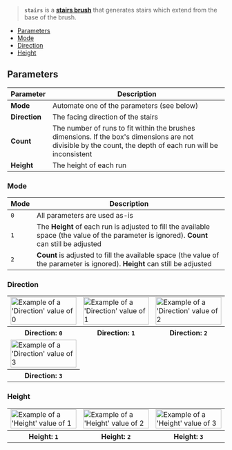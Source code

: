 > **`stairs`** is a **[stairs brush](Stairs-Brushes)** that generates stairs which extend from the base of the brush.

<!-- TOC -->
- [Parameters](#parameters)
- [Mode](#mode)
- [Direction](#direction)
- [Height](#height)

## Parameters

Parameter | Description
--------- | -----------
**Mode** | Automate one of the parameters (see below)
**Direction** | The facing direction of the stairs
**Count** | The number of runs to fit within the brushes dimensions. If the box's dimensions are not divisible by the count, the depth of each run will be inconsistent
**Height** | The height of each run

### Mode

Mode | Description
---- | -----------
`0` |  All parameters are used as-is
`1` |  The **Height** of each run is adjusted to fill the available space (the value of the parameter is ignored). **Count** can still be adjusted
`2` | **Count** is adjusted to fill the available space (the value of the parameter is ignored). **Height** can still be adjusted

### Direction

<!-- SAMPLE stairs directions 3 -->
<table>
	<tr>
		<td width="33.33%"><img width="100%" src="https://s3.amazonaws.com/misc.lachlanmcdonald.com/magicavoxel-shaders/0.10.3/stairs_direction0.png" alt="Example of a 'Direction' value of 0"></td>
		<td width="33.33%"><img width="100%" src="https://s3.amazonaws.com/misc.lachlanmcdonald.com/magicavoxel-shaders/0.10.3/stairs_direction1.png" alt="Example of a 'Direction' value of 1"></td>
		<td width="33.33%"><img width="100%" src="https://s3.amazonaws.com/misc.lachlanmcdonald.com/magicavoxel-shaders/0.10.3/stairs_direction2.png" alt="Example of a 'Direction' value of 2"></td>
	</tr>
	<tr>
		<th>Direction: <code>0</code></th>
		<th>Direction: <code>1</code></th>
		<th>Direction: <code>2</code></th>
	</tr>
	<tr>
		<td width="33.33%"><img width="100%" src="https://s3.amazonaws.com/misc.lachlanmcdonald.com/magicavoxel-shaders/0.10.3/stairs_direction3.png" alt="Example of a 'Direction' value of 3"></td>
	</tr>
	<tr>
		<th>Direction: <code>3</code></th>
	</tr>
</table>
<!-- END -->

### Height

<!-- SAMPLE stairs height 3 -->
<table>
	<tr>
		<td width="33.33%"><img width="100%" src="https://s3.amazonaws.com/misc.lachlanmcdonald.com/magicavoxel-shaders/0.10.3/stairs_height1.png" alt="Example of a 'Height' value of 1"></td>
		<td width="33.33%"><img width="100%" src="https://s3.amazonaws.com/misc.lachlanmcdonald.com/magicavoxel-shaders/0.10.3/stairs_height2.png" alt="Example of a 'Height' value of 2"></td>
		<td width="33.33%"><img width="100%" src="https://s3.amazonaws.com/misc.lachlanmcdonald.com/magicavoxel-shaders/0.10.3/stairs_height3.png" alt="Example of a 'Height' value of 3"></td>
	</tr>
	<tr>
		<th>Height: <code>1</code></th>
		<th>Height: <code>2</code></th>
		<th>Height: <code>3</code></th>
	</tr>
</table>
<!-- END -->
